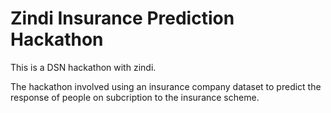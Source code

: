 # Zindi Insurance Prediction Hackathon

This is a DSN hackathon with zindi.

The hackathon involved using an insurance company dataset to predict the response of people on subcription to the insurance scheme.
